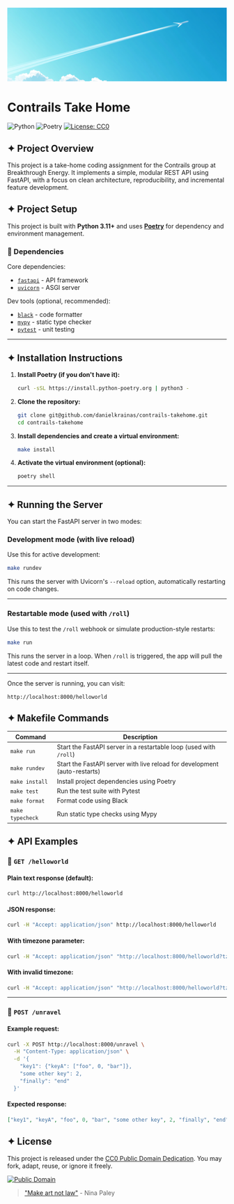 ![Contrails Project Banner](./assets/banner.png)

# Contrails Take Home

![Python](https://img.shields.io/badge/python-%3E=3.11-blue?logo=python&logoColor=white)
![Poetry](https://img.shields.io/badge/built%20with-poetry-cyan?logo=poetry)
[![License: CC0](https://img.shields.io/badge/license-CC0-ff69b4.svg)](https://creativecommons.org/publicdomain/zero/1.0/)

## ✦ Project Overview

This project is a take-home coding assignment for the Contrails group at Breakthrough Energy. It implements a simple, modular REST API using FastAPI, with a focus on clean architecture, reproducibility, and incremental feature development.

## ✦ Project Setup

This project is built with **Python 3.11+** and uses **[Poetry](https://python-poetry.org/)** for dependency and environment management.

### 🔧 Dependencies

Core dependencies:

* [`fastapi`](https://fastapi.tiangolo.com/) - API framework
* [`uvicorn`](https://www.uvicorn.org/) - ASGI server

Dev tools (optional, recommended):

* [`black`](https://black.readthedocs.io/) - code formatter
* [`mypy`](http://mypy-lang.org/) - static type checker
* [`pytest`](https://docs.pytest.org/) - unit testing

---

## ✦ Installation Instructions

1. **Install Poetry (if you don't have it):**

   ```bash
   curl -sSL https://install.python-poetry.org | python3 -
   ```

2. **Clone the repository:**

   ```bash
   git clone git@github.com/danielkrainas/contrails-takehome.git
   cd contrails-takehome
   ```

3. **Install dependencies and create a virtual environment:**

   ```bash
   make install
   ```

4. **Activate the virtual environment (optional):**

   ```bash
   poetry shell
   ```

---

## ✦ Running the Server

You can start the FastAPI server in two modes:

### Development mode (with live reload)

Use this for active development:

```bash
make rundev
```

This runs the server with Uvicorn's `--reload` option, automatically restarting on code changes.

---

### Restartable mode (used with `/roll`)

Use this to test the `/roll` webhook or simulate production-style restarts:

```bash
make run
```

This runs the server in a loop. When `/roll` is triggered, the app will pull the latest code and restart itself.

---

Once the server is running, you can visit:

```
http://localhost:8000/helloworld
```

## ✦ Makefile Commands

| Command          | Description                                                               |
| ---------------- | ------------------------------------------------------------------------- |
| `make run`       | Start the FastAPI server in a restartable loop (used with `/roll`)        |
| `make rundev`    | Start the FastAPI server with live reload for development (auto-restarts) |
| `make install`   | Install project dependencies using Poetry                                 |
| `make test`      | Run the test suite with Pytest                                            |
| `make format`    | Format code using Black                                                   |
| `make typecheck` | Run static type checks using Mypy                                         |

## ✦ API Examples

### 📍 `GET /helloworld`

#### Plain text response (default):

```bash
curl http://localhost:8000/helloworld
```

#### JSON response:

```bash
curl -H "Accept: application/json" http://localhost:8000/helloworld
```

#### With timezone parameter:

```bash
curl -H "Accept: application/json" "http://localhost:8000/helloworld?tz=Europe/London"
```

#### With invalid timezone:

```bash
curl -H "Accept: application/json" "http://localhost:8000/helloworld?tz=NotARealZone"
```

---

### 📍 `POST /unravel`

#### Example request:

```bash
curl -X POST http://localhost:8000/unravel \
  -H "Content-Type: application/json" \
  -d '{
    "key1": {"keyA": ["foo", 0, "bar"]},
    "some other key": 2,
    "finally": "end"
  }'
```

#### Expected response:

```json
["key1", "keyA", "foo", 0, "bar", "some other key", 2, "finally", "end"]
```

## ✦ License

This project is released under the [CC0 Public Domain Dedication](https://creativecommons.org/publicdomain/zero/1.0/).
You may fork, adapt, reuse, or ignore it freely.

[![Public Domain](https://licensebuttons.net/p/mark/1.0/88x31.png)](http://questioncopyright.org/promise)

> ["Make art not law"](http://questioncopyright.org/make_art_not_law_interview) - Nina Paley

